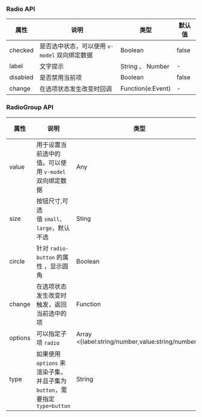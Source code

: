 ### Radio API
| 属性     | 说明                                          | 类型              | 默认值 |
|----------|-----------------------------------------------|-------------------|--------|
| checked  | 是否选中状态，可以使用 `v-model` 双向绑定数据 | Boolean           | false  |
| label    | 文字提示                                      | String 、 Number  | -      |
| disabled | 是否禁用当前项                                | Boolean           | false  |
| change   | 在选项状态发生改变时回调                      | Function(e:Event) | -      |
### RadioGroup API
| 属性    | 说明                                                                       | 类型                                              | 默认值 |
|---------|----------------------------------------------------------------------------|---------------------------------------------------|--------|
| value   | 用于设置当前选中的值。可以使用 `v-model` 双向绑定数据                      | Any                                               | -      |
| size    | 按钮尺寸,可选值 `small`、`large`，默认不选                                 | Sting                                             | -      |
| circle  | 针对 `radio-button` 的属性 ，显示圆角                                      | Boolean                                           | false  |
| change  | 在选项状态发生改变时触发，返回当前选中的项                                 | Function                                          | -      |
| options | 可以指定子项 `radio`                                                       | Array <{label:string/number,value:string/number}> | -      |
| type    | 如果使用 `options` 来渲染子集，并且子集为 `button`，需要指定 `type=button` | String                                            | -      |